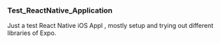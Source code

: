 ### Test_ReactNative_Application
Just a test React Native iOS Appl , mostly setup and trying out different libraries of Expo. 
